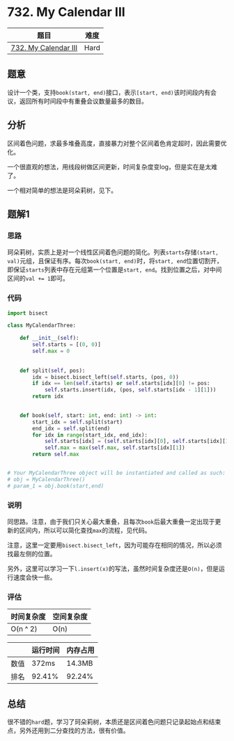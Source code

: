 # 732. My Calendar III

| 题目 | 难度 |
| ---- | ---- |
| [732. My Calendar III](https://leetcode.com/problems/my-calendar-iii/) | Hard |

## 题意

设计一个类，支持`book(start, end)`接口，表示`[start, end)`该时间段内有会议，返回所有时间段中有重叠会议数量最多的数目。

## 分析

区间着色问题，求最多堆叠高度，直接暴力对整个区间着色肯定超时，因此需要优化。

一个很直观的想法，用线段树做区间更新，时间复杂度变log，但是实在是太难了。

一个相对简单的想法是珂朵莉树，见下。

## 题解1

### 思路

珂朵莉树，实质上是对一个线性区间着色问题的简化。列表`starts`存储`(start, val)`元组，且保证有序。每次`book(start, end)`时，将`start, end`位置切割开，即保证`starts`列表中存在元组第一个位置是`start, end`。找到位置之后，对中间区间的`val += 1`即可。

### 代码

```python
import bisect

class MyCalendarThree:

    def __init__(self):
        self.starts = [(0, 0)]
        self.max = 0
    
    
    def split(self, pos):
        idx = bisect.bisect_left(self.starts, (pos, 0))
        if idx == len(self.starts) or self.starts[idx][0] != pos:
            self.starts.insert(idx, (pos, self.starts[idx - 1][1]))
        return idx
        

    def book(self, start: int, end: int) -> int:
        start_idx = self.split(start)
        end_idx = self.split(end)
        for idx in range(start_idx, end_idx):
            self.starts[idx] = (self.starts[idx][0], self.starts[idx][1] + 1)
            self.max = max(self.max, self.starts[idx][1])
        return self.max


# Your MyCalendarThree object will be instantiated and called as such:
# obj = MyCalendarThree()
# param_1 = obj.book(start,end)
```

### 说明

同思路。注意，由于我们只关心最大重叠，且每次`book`后最大重叠一定出现于更新的区间内，所以可以简化查找`max`的流程，见代码。

注意，这里一定要用`bisect.bisect_left`，因为可能存在相同的情况，所以必须找最左侧的位置。

另外，这里可以学习一下`l.insert(x)`的写法，虽然时间复杂度还是`O(n)`，但是运行速度会快一些。

### 评估

| 时间复杂度 | 空间复杂度 |
| ---- | ---- |
| O(n ^ 2) | O(n) |

| | 运行时间 | 内存占用 |
| ---- | ---- | ---- |
| 数值 | 372ms | 14.3MB |
| 排名 | 92.41% | 92.24% |

## 总结

很不错的`hard`题，学习了珂朵莉树，本质还是区间着色问题只记录起始点和结束点，另外还用到二分查找的方法，很有价值。
